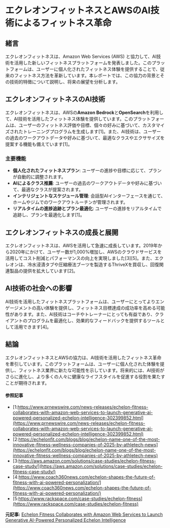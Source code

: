 # エクレオンフィットネスとAWSのAI技術によるフィットネス革命

## 緒言

エクレオンフィットネスは、Amazon Web Services (AWS) と協力して、AI技術を活用した新しいフィットネスプラットフォームを発表しました。このプラットフォームは、ユーザーに個人化されたフィットネス体験を提供することで、従来のフィットネス方法を革新しています。本レポートでは、この協力の背景とその技術的特徴について説明し、将来の展望を分析します。

## エクレオンフィットネスのAI技術

エクレオンフィットネスは、AWSの**Amazon Bedrock**と**OpenSearch**を利用して、AI技術を活用したフィットネス体験を提供しています。このプラットフォームは、ユーザーのフィットネス評価や目標、個々の好みに基づいて、カスタマイズされたトレーニングプログラムを生成します[1]。また、AI技術は、ユーザーの過去のワークアウトデータや好みに基づいて、最適なクラスやエクササイズを提案する機能も備えています[1]。

### 主要機能

- **個人化されたフィットネスプラン**: ユーザーの進捗や目標に応じて、プランが自動的に調整されます。
- **AIによるクラス推薦**: ユーザーの過去のワークアウトデータや好みに基づいて、最適なクラスが提案されます。
- **インテリジェントなスケジュール管理**: 会話型AIインターフェースを通じて、ホームやジムでのワークアウトルーチンが管理されます。
- **リアルタイムの進捗追跡とプラン最適化**: ユーザーの進捗をリアルタイムで追跡し、プランを最適化します[1]。

## エクレオンフィットネスの成長と展開

エクレオンフィットネスは、AWSを活用して急速に成長しています。2019年から2020年にかけて、ユーザー数が1,000%増加し、AWSのクラウドサービスを活用してコスト削減とパフォーマンスの向上を実現しました[3][5]。また、エクレオンは、冷水浸漬タブや圧縮療法ブーツを製造するThriveXを買収し、回復関連製品の提供を拡大しています[2]。

## AI技術の社会への影響

AI技術を活用したフィットネスプラットフォームは、ユーザーにとってよりエンゲージメントの高い体験を提供し、フィットネス目標達成の成功率を高める可能性があります。また、AI技術はコーチやトレーナーにとっても有益であり、クライアントのプログラムを最適化し、効果的なフィードバックを提供するツールとして活用できます[4]。

## 結論

エクレオンフィットネスとAWSの協力は、AI技術を活用したフィットネス革命を牽引しています。このプラットフォームは、ユーザーに個人化された体験を提供し、フィットネス業界に新たな可能性を示しています。将来的には、AI技術がさらに進化し、より多くの人々に健康なライフスタイルを促進する役割を果たすことが期待されます。

#### 参照記事
- [1:https://www.prnewswire.com/news-releases/echelon-fitness-collaborates-with-amazon-web-services-to-launch-generative-ai-powered-personalized-echelon-intelligence-302399852.html](https://www.prnewswire.com/news-releases/echelon-fitness-collaborates-with-amazon-web-services-to-launch-generative-ai-powered-personalized-echelon-intelligence-302399852.html)
- [2:https://echelonfit.com/blogs/blog/echelon-name-one-of-the-most-innovative-fitness-wellness-companies-of-2025-by-athletech-news](https://echelonfit.com/blogs/blog/echelon-name-one-of-the-most-innovative-fitness-wellness-companies-of-2025-by-athletech-news)
- [3:https://aws.amazon.com/solutions/case-studies/echelon-fitness-case-study/](https://aws.amazon.com/solutions/case-studies/echelon-fitness-case-study/)
- [4:https://www.coach360news.com/echelon-shapes-the-future-of-fitness-with-ai-powered-personalization/](https://www.coach360news.com/echelon-shapes-the-future-of-fitness-with-ai-powered-personalization/)
- [5:https://www.rackspace.com/case-studies/echelon-fitness](https://www.rackspace.com/case-studies/echelon-fitness)


**元記事:** [Echelon Fitness Collaborates with Amazon Web Services to Launch Generative AI-Powered Personalized Echelon Intelligence](https://www.prnewswire.com/news-releases/echelon-fitness-collaborates-with-amazon-web-services-to-launch-generative-ai-powered-personalized-echelon-intelligence-302399852.html)